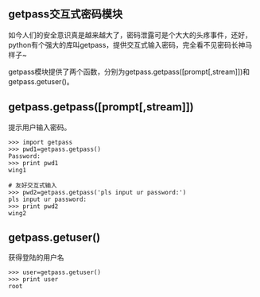 ## getpass交互式密码模块

如今人们的安全意识真是越来越大了，密码泄露可是个大大的头疼事件，还好，python有个强大的库叫getpass，提供交互式输入密码，完全看不见密码长神马样子~


getpass模块提供了两个函数，分别为getpass.getpass([prompt[,stream]])和getpass.getuser()。  


getpass.getpass([prompt[,stream]])
----------------------------------
提示用户输入密码。  
```
>>> import getpass
>>> pwd1=getpass.getpass()
Password: 
>>> print pwd1
wing1

# 友好交互式输入
>>> pwd2=getpass.getpass('pls input ur password:')
pls input ur password:
>>> print pwd2
wing2
```


getpass.getuser()
------------------
获得登陆的用户名  
```
>>> user=getpass.getuser()
>>> print user
root
```